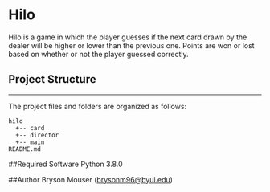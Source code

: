 # Hilo
Hilo is a game in which the player guesses if the next card drawn by the dealer will be higher or lower than the previous one. 
Points are won or lost based on whether or not the player guessed correctly.

## Project Structure
---
The project files and folders are organized as follows:
```
hilo
  +-- card
  +-- director
  +-- main
README.md
```

##Required Software
Python 3.8.0

##Author
Bryson Mouser (brysonm96@byui.edu)
